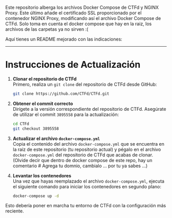 Este repositorio alberga los archivos Docker Compose de CTFd y NGINX Proxy. Este último añade el certificado SSL proporcionado por el contenedor NGINX Proxy, modificando así el archivo Docker Compose de CTFd. Solo toma en cuenta el docker compose que hay en la raiz, los archivos de las carpetas ya no sirven :( 


Aquí tienes un README mejorado con las indicaciones:

---

# Instrucciones de Actualización

1. **Clonar el repositorio de CTFd**  
   Primero, realiza un `git clone` del repositorio de CTFd desde GitHub:

   ```bash
   git clone https://github.com/CTFd/CTFd.git
   ```

2. **Obtener el commit correcto**  
   Dirígete a la versión correspondiente del repositorio de CTFd. Asegúrate de utilizar el commit `3895558` para la actualización:

   ```bash
   cd CTFd
   git checkout 3895558
   ```

3. **Actualizar el archivo `docker-compose.yml`**  
   Copia el contenido del archivo `docker-compose.yml` que se encuentra en la raíz de este repositorio (tu repositorio actual) y pégalo en el archivo `docker-compose.yml` del repositorio de CTFd que acabas de clonar. (Olvide decir que dentro de docker compose de este repo, hay un comentario # Agrega tu domnio, cambialo ... por tu ya sabes ...) 

4. **Levantar los contenedores**  
   Una vez que hayas reemplazado el archivo `docker-compose.yml`, ejecuta el siguiente comando para iniciar los contenedores en segundo plano:

   ```bash
   docker-compose up -d
   ```

Esto debería poner en marcha tu entorno de CTFd con la configuración más reciente.
